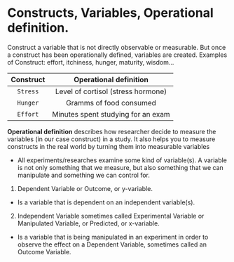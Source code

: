 # Constructs, Variables, Operational definition.

Construct a variable that is not directly observable or measurable. But once a construct has been operationally 
defined, variables are created. Examples of Construct: effort, itchiness, hunger, maturity, wisdom...


|Construct      |       Operational definition            |
|   :---:       |                  :---:                   |
|`Stress`       |       Level of cortisol (stress hormone) |
|`Hunger`       |       Gramms of food consumed            |
|`Effort`       |       Minutes spent studying for an exam |

**Operational definition** describes how researcher decide to measure the variables (in our case construct) in a study. It also
  helps you to measure constructs in the real world by turning them into measurable variables 

* All experiments/researches examine some kind of variable(s). A variable is not only something that we measure, but also something that we can manipulate and something we can control for.

1. Dependent Variable or Outcome, or y-variable.
  - Is a variable that is dependent on an independent variable(s).

2. Independent Variable sometimes called Experimental Variable or Manipulated Variable, or Predicted, or x-variable.
  - Is a variable that is being manipulated in an experiment in order to observe the effect on a Dependent Variable, sometimes called an Outcome Variable.
